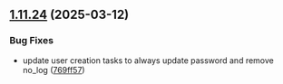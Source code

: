 ## [1.11.24](https://github.com/arpanrec/arpanrec.nebula/compare/1.11.23...1.11.24) (2025-03-12)


### Bug Fixes

* update user creation tasks to always update password and remove no_log ([769ff57](https://github.com/arpanrec/arpanrec.nebula/commit/769ff578f9e9976d4c301d87566183212db76744))
